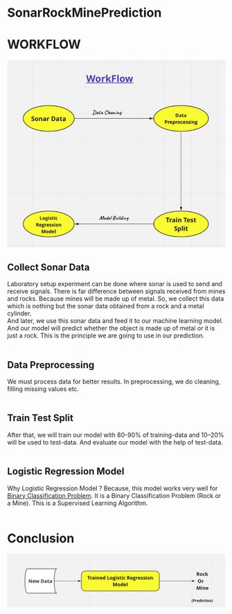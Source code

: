# SonarRockMinePrediction
# WORKFLOW
![WorkFlow](https://github.com/CatalystsReachOut/SonarRockMinePrediction/blob/master/Screenshot%202022-09-02%20at%2002.00.34.png)<br>
## Collect Sonar Data 
Laboratory setup experiment can be done where sonar is used to send and receive signals. There is far difference between signals received from mines and rocks. Because mines will be made up of metal. So, we collect this data which is nothing but the sonar  data obtained from a rock and a metal cylinder. 
<br>And later, we use this sonar data and feed it to our machine learning model. And our model will predict whether the object is made up of metal or it is just a rock. This is the principle we are going to use in our prediction.
<br><br>

## Data Preprocessing 
We must process data for better results. In preprocessing, we do cleaning, filling missing values etc.<br><br>

## Train Test Split 
After that, we will train our model with 80-90% of training-data and 10–20% will be used to test-data. And evaluate our model with the help of test-data.<br><br>

## Logistic Regression Model 
Why Logistic Regression Model ? Because, this model works very well for [Binary Classification Problem](https://machinelearningmastery.com/types-of-classification-in-machine-learning/). It is a Binary Classification Problem (Rock or a Mine). This is a Supervised Learning Algorithm.<br><br>
 
# Conclusion
![Final Overview](https://github.com/CatalystsReachOut/SonarRockMinePrediction/blob/master/Screenshot%202022-09-02%20at%2002.07.51.png)
